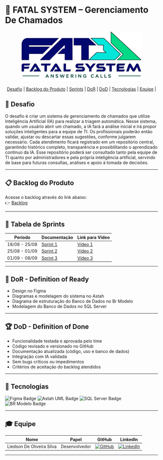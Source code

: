 # 🚀 FATAL SYSTEM – Gerenciamento De Chamados

<div align="center">
  <img src="./Docs/img/logoFatalSystem.png" alt="Screenshot do sistema" width="400"/>
</div>

<div align="center">
  
  [Desafio](#-desafio) | [Backlog do Produto](#-backlog-do-produto) | [Sprints](#-tabela-de-sprints) | [DoR](#-dor---definition-of-ready) | [DoD](#-dod---definition-of-done) |  [Tecnologias](#-tecnologias) | [Equipe](#-equipe) |
  
</div>

## 📌 Desafio
O desafio é criar um sistema de gerenciamento de chamados que utilize Inteligência Artificial (IA) para realizar a triagem automática.
Nesse sistema, quando um usuário abrir um chamado, a IA fará a análise inicial e irá propor soluções inteligentes para a equipe de TI. Os profissionais poderão então validar, ajustar ou descartar essas sugestões, conforme julgarem necessário.
Cada atendimento ficará registrado em um repositório central, garantindo histórico completo, transparência e possibilitando o aprendizado contínuo da IA. Esse repositório poderá ser consultado tanto pela equipe de TI quanto por administradores e pela própria inteligência artificial, servindo de base para futuras consultas, análises e apoio à tomada de decisões.

---

## 📋 Backlog do Produto
Acesse o backlog através do link abaixo:  
👉 [Backlog](https://github.com/liedson-silva/chamados/blob/main/Docs/Backlog.md)

---

## 📅 Tabela de Sprints
|    Período    |                            Documentação                        |       Link para Vídeo      |
| ------------- | -------------------------------------------------------------- | -------------------------- |
| 18/08 - 25/08 | [Sprint 1](https://github.com/liedson-silva/chamados/issues/1) | [Vídeo 1](#)               |
| 25/08 - 01/09 | [Sprint 2](https://github.com/liedson-silva/chamados/issues/2) | [Vídeo 2](#)               |
| 01/09 - 08/09 | [Sprint 3](https://github.com/liedson-silva/chamados/issues/3) | [Vídeo 3](#)               |

---

## 🏃‍ DoR - Definition of Ready
- Design no Figma
- Diagramas e modelagem do sistema no Astah
- Diagrama de estruturação do Banco de Dados no Br Modelo
- Modelagem do Banco de Dados no SQL Server

---

## 🏆 DoD - Definition of Done

- Funcionalidade testada e aprovada pelo time
- Código revisado e versionado no GitHub
- Documentação atualizada (código, uso e banco de dados)
- Integração com IA validada
- Sem bugs críticos ou impedimentos
- Critérios de aceitação do backlog atendidos

---

## 🤖 Tecnologias
<div>
  <img src="https://img.shields.io/badge/Figma-F24E1E?style=for-the-badge&logo=figma&logoColor=white" alt="Figma Badge"/>
  <img src="https://img.shields.io/badge/Astah_UML-2C2255?style=for-the-badge&logo=uml&logoColor=white" alt="Astah UML Badge"/>
  <img src="https://img.shields.io/badge/SQL%20Server-CC2927?style=for-the-badge&logo=microsoftsqlserver&logoColor=white" alt="SQL Server Badge"/>
  <img src="https://img.shields.io/badge/BR%20Modelo-005CFF?style=for-the-badge&logo=databricks&logoColor=white" alt="BR Modelo Badge"/>
</div>

---

## 🎓 Equipe
| Nome                          | Papel         | GitHub                                                                                                                         | LinkedIn          |
| ----------------------------- | ------------- |------------------------------------------------------------------------------------------------------------------------------- | ----------------- |
| Liedson De Oliveira Silva     | Desenvolvedor |[![GitHub](https://img.shields.io/badge/GitHub-black?style=flat&logo=github&logoColor=white)](https://github.com/liedson-silva) | [![LinkedIn](https://img.shields.io/badge/LinkedIn-blue?style=flat&logo=linkedin&logoColor=white)](https://linkedin.com/in/liedson-silva-20b78b295) |

---
